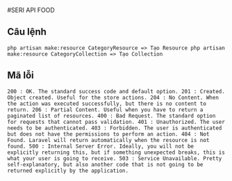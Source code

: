 #SERI API FOOD


## Câu lệnh
`
    php artisan make:resource CategoryResource => Tạo Resource
    php artisan make:resource CategoryCollection => Tạo Collection
`

## Mã lỗi
`
    200 : OK. The standard success code and default option.
    201 : Created. Object created. Useful for the store actions.
    204 : No Content. When the action was executed successfully, but there is no content to return.
    206 : Partial Content. Useful when you have to return a paginated list of resources.
    400 : Bad Request. The standard option for requests that cannot pass validation.
    401 : Unauthorized. The user needs to be authenticated.
    403 : Forbidden. The user is authenticated but does not have the permissions to perform an action.
    404 : Not Found. Laravel will return automatically when the resource is not found.
    500 : Internal Server Error. Ideally, you will not be explicitly returning this, but if something unexpected breaks, this is what your user is going to receive.
    503 : Service Unavailable. Pretty self-explanatory, but also another code that is not going to be returned explicitly by the application.
`
